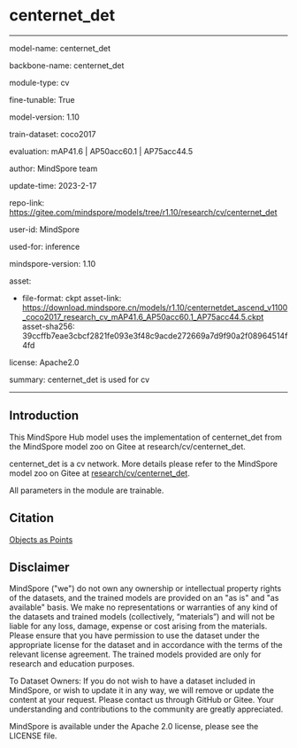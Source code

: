# centernet_det

---

model-name: centernet_det

backbone-name: centernet_det

module-type: cv

fine-tunable: True

model-version: 1.10

train-dataset: coco2017

evaluation: mAP41.6 | AP50acc60.1 | AP75acc44.5

author: MindSpore team

update-time: 2023-2-17

repo-link: <https://gitee.com/mindspore/models/tree/r1.10/research/cv/centernet_det>

user-id: MindSpore

used-for: inference

mindspore-version: 1.10

asset:

-
    file-format: ckpt
    asset-link: <https://download.mindspore.cn/models/r1.10/centernetdet_ascend_v1100_coco2017_research_cv_mAP41.6_AP50acc60.1_AP75acc44.5.ckpt>
    asset-sha256: 39ccffb7eae3cbcf2821fe093e3f48c9acde272669a7d9f90a2f08964514f4fd

license: Apache2.0

summary: centernet_det is used for cv

---

## Introduction

This MindSpore Hub model uses the implementation of centernet_det from the MindSpore model zoo on Gitee at research/cv/centernet_det.

centernet_det is a cv network. More details please refer to the MindSpore model zoo on Gitee at [research/cv/centernet_det](https://gitee.com/mindspore/models/blob/r1.10/research/cv/centernet_det/README.md).

All parameters in the module are trainable.

## Citation

[Objects as Points](https://arxiv.org/pdf/1904.07850.pdf)

## Disclaimer

MindSpore ("we") do not own any ownership or intellectual property rights of the datasets, and the trained models are provided on an "as is" and "as available" basis. We make no representations or warranties of any kind of the datasets and trained models (collectively, “materials”) and will not be liable for any loss, damage, expense or cost arising from the materials. Please ensure that you have permission to use the dataset under the appropriate license for the dataset and in accordance with the terms of the relevant license agreement. The trained models provided are only for research and education purposes.

To Dataset Owners: If you do not wish to have a dataset included in MindSpore, or wish to update it in any way, we will remove or update the content at your request. Please contact us through GitHub or Gitee. Your understanding and contributions to the community are greatly appreciated.

MindSpore is available under the Apache 2.0 license, please see the LICENSE file.
